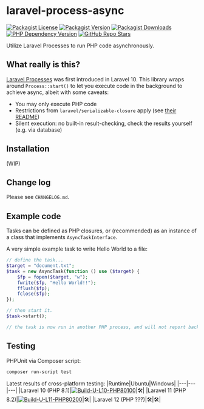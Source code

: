 # laravel-process-async
[![Packagist License][packagist-license-image]][packagist-url]
[![Packagist Version][packagist-version-image]][packagist-url]
[![Packagist Downloads][packagist-downloads-image]][packagist-stats-url]
[![PHP Dependency Version][php-version-image]][packagist-url]
[![GitHub Repo Stars][github-stars-image]][github-repo-url]

Utilize Laravel Processes to run PHP code asynchronously.

## What really is this?
[Laravel Processes](https://laravel.com/docs/10.x/processes) was first introduced in Laravel 10. This library wraps around `Process::start()` to let you execute code in the background to achieve async, albeit with some caveats:
- You may only execute PHP code
- Restrictions from `laravel/serializable-closure` apply (see [their README](https://github.com/laravel/serializable-closure))
- Silent execution: no built-in result-checking, check the results yourself (e.g. via database)

## Installation
(WIP)

## Change log
Please see `CHANGELOG.md`.

## Example code
Tasks can be defined as PHP closures, or (recommended) as an instance of a class that implements `AsyncTaskInterface`.

A very simple example task to write Hello World to a file:

```php
// define the task...
$target = "document.txt";
$task = new AsyncTask(function () use ($target) {
    $fp = fopen($target, "w");
    fwrite($fp, "Hello World!!");
    fflush($fp);
    fclose($fp);
});

// then start it.
$task->start();

// the task is now run in another PHP process, and will not report back to this PHP process.
```

## Testing
PHPUnit via Composer script:
```sh
composer run-script test
```

Latest results of cross-platform testing:
|Runtime|Ubuntu|Windows|
|---|---|---|
|Laravel 10 (PHP 8.1)|[![Build-U-L10-PHP80100][build-u-l10-php80100-image]][build-u-l10-php80100-url]|🛠️|
|Laravel 11 (PHP 8.2)|[![Build-U-L11-PHP80200][build-u-l11-php80200-image]][build-u-l11-php80200-url]|🛠️|
|Laravel 12 (PHP ???)|🛠️|🛠️|

[packagist-url]: https://packagist.org/packages/vectorial1024/laravel-process-async
[packagist-stats-url]: https://packagist.org/packages/vectorial1024/laravel-process-async/stats
[github-repo-url]: https://github.com/Vectorial1024/laravel-process-async

[build-u-l10-php80100-url]: https://github.com/Vectorial1024/laravel-process-async/actions/workflows/ubuntu_l10.yml
[build-u-l10-php80100-image]: https://img.shields.io/github/actions/workflow/status/Vectorial1024/laravel-process-async/ubuntu_l10.yml?style=plastic
[build-u-l11-php80200-url]: https://github.com/Vectorial1024/laravel-process-async/actions/workflows/ubuntu_l10.yml
[build-u-l11-php80200-image]: https://img.shields.io/github/actions/workflow/status/Vectorial1024/laravel-process-async/ubuntu_l10.yml?style=plastic

[packagist-license-image]: https://img.shields.io/packagist/l/vectorial1024/laravel-process-async?style=plastic
[packagist-version-image]: https://img.shields.io/packagist/v/vectorial1024/laravel-process-async?style=plastic
[packagist-downloads-image]: https://img.shields.io/packagist/dm/vectorial1024/laravel-process-async?style=plastic
[php-version-image]: https://img.shields.io/packagist/dependency-v/vectorial1024/laravel-process-async/php?style=plastic&label=PHP
[github-stars-image]: https://img.shields.io/github/stars/vectorial1024/laravel-process-async
